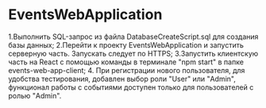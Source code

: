# EventsWebApplication

1.Выполнить SQL-запрос из файла DatabaseCreateScript.sql для создания базы данных;
2.Перейти к проекту EventsWebApplication и запустить серверную часть. Запускать следует по HTTPS;
3.Запустить клиентскую часть на React с помощью команды в терминале "npm start" в папке events-web-app-client;
4. При регистрации нового пользователя, для удобства тестирования, добавлен выбор роли "User" или "Admin", функционал работы с событиями доступен только для пользователей с ролью "Admin".
